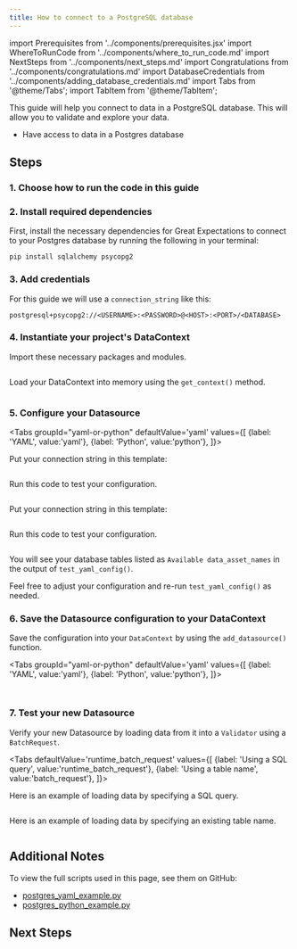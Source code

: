 ```yaml
---
title: How to connect to a PostgreSQL database
---
```

import Prerequisites from '../components/prerequisites.jsx'
import WhereToRunCode from '../components/where_to_run_code.md'
import NextSteps from '../components/next_steps.md'
import Congratulations from '../components/congratulations.md'
import DatabaseCredentials from '../components/adding_database_credentials.md'
import Tabs from '@theme/Tabs';
import TabItem from '@theme/TabItem';

This guide will help you connect to data in a PostgreSQL database.
This will allow you to validate and explore your data.

<Prerequisites>

- Have access to data in a Postgres database

</Prerequisites>

## Steps

### 1. Choose how to run the code in this guide

<WhereToRunCode />

### 2. Install required dependencies

First, install the necessary dependencies for Great Expectations to connect to your Postgres database by running the following in your terminal:

```console
pip install sqlalchemy psycopg2
```

### 3. Add credentials

<DatabaseCredentials />

For this guide we will use a `connection_string` like this:

```
postgresql+psycopg2://<USERNAME>:<PASSWORD>@<HOST>:<PORT>/<DATABASE>
```

### 4. Instantiate your project's DataContext

Import these necessary packages and modules.

```python file=../../../../tests/integration/docusaurus/connecting_to_your_data/database/postgres_yaml_example.py#L1-L4
```

Load your DataContext into memory using the `get_context()` method.

```python file=../../../../tests/integration/docusaurus/connecting_to_your_data/database/postgres_yaml_example.py#L17
```

### 5. Configure your Datasource

<Tabs
  groupId="yaml-or-python"
  defaultValue='yaml'
  values={[
  {label: 'YAML', value:'yaml'},
  {label: 'Python', value:'python'},
  ]}>
  <TabItem value="yaml">

Put your connection string in this template:

```python file=../../../../tests/integration/docusaurus/connecting_to_your_data/database/postgres_yaml_example.py#L19-L33
```
Run this code to test your configuration.
```python file=../../../../tests/integration/docusaurus/connecting_to_your_data/database/postgres_yaml_example.py#L42
```

</TabItem>
<TabItem value="python">

Put your connection string in this template:

```python file=../../../../tests/integration/docusaurus/connecting_to_your_data/database/postgres_python_example.py#L21-L38
```
Run this code to test your configuration.
```python file=../../../../tests/integration/docusaurus/connecting_to_your_data/database/postgres_python_example.py#L46
```

</TabItem>
</Tabs>

You will see your database tables listed as `Available data_asset_names` in the output of `test_yaml_config()`.

Feel free to adjust your configuration and re-run `test_yaml_config()` as needed.

### 6. Save the Datasource configuration to your DataContext

Save the configuration into your `DataContext` by using the `add_datasource()` function.

<Tabs
  groupId="yaml-or-python"
  defaultValue='yaml'
  values={[
  {label: 'YAML', value:'yaml'},
  {label: 'Python', value:'python'},
  ]}>
  <TabItem value="yaml">

```python file=../../../../tests/integration/docusaurus/connecting_to_your_data/database/postgres_yaml_example.py#L44
```

</TabItem>
<TabItem value="python">

```python file=../../../../tests/integration/docusaurus/connecting_to_your_data/database/postgres_python_example.py#L50
```

</TabItem>
</Tabs>

### 7. Test your new Datasource

Verify your new Datasource by loading data from it into a `Validator` using a `BatchRequest`.

<Tabs
  defaultValue='runtime_batch_request'
  values={[
  {label: 'Using a SQL query', value:'runtime_batch_request'},
  {label: 'Using a table name', value:'batch_request'},
  ]}>
  <TabItem value="runtime_batch_request">

Here is an example of loading data by specifying a SQL query.

```python file=../../../../tests/integration/docusaurus/connecting_to_your_data/database/postgres_yaml_example.py#L47-L60
```

  </TabItem>

  <TabItem value="batch_request">

Here is an example of loading data by specifying an existing table name.

```python file=../../../../tests/integration/docusaurus/connecting_to_your_data/database/postgres_yaml_example.py#L66-L77
```

  </TabItem>
</Tabs>

<Congratulations />

## Additional Notes

To view the full scripts used in this page, see them on GitHub:

- [postgres_yaml_example.py](https://github.com/great-expectations/great_expectations/blob/develop/tests/integration/docusaurus/connecting_to_your_data/database/postgres_yaml_example.py)
- [postgres_python_example.py](https://github.com/great-expectations/great_expectations/blob/develop/tests/integration/docusaurus/connecting_to_your_data/database/postgres_python_example.py)

## Next Steps

<NextSteps />
